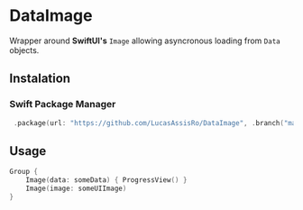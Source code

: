 # DataImage

Wrapper around **SwiftUI's** `Image` allowing asyncronous loading from `Data` objects.  

## Instalation
### Swift Package Manager
``` swift
 .package(url: "https://github.com/LucasAssisRo/DataImage", .branch("main"))
```

## Usage

```swift
Group {
    Image(data: someData) { ProgressView() }
    Image(image: someUIImage)
}
```
